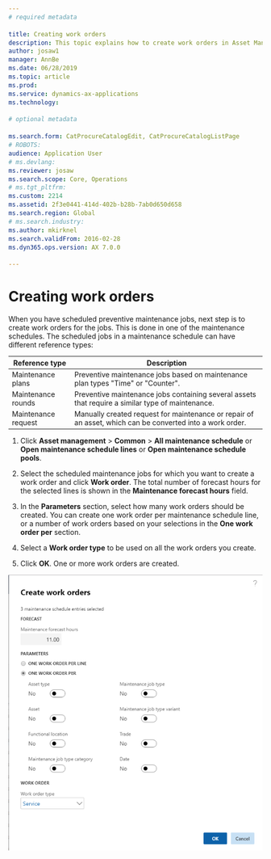 ```yaml
---
# required metadata

title: Creating work orders
description: This topic explains how to create work orders in Asset Management.
author: josaw1
manager: AnnBe
ms.date: 06/28/2019
ms.topic: article
ms.prod: 
ms.service: dynamics-ax-applications
ms.technology: 

# optional metadata

ms.search.form: CatProcureCatalogEdit, CatProcureCatalogListPage
# ROBOTS: 
audience: Application User
# ms.devlang: 
ms.reviewer: josaw
ms.search.scope: Core, Operations
# ms.tgt_pltfrm: 
ms.custom: 2214
ms.assetid: 2f3e0441-414d-402b-b28b-7ab0d650d658
ms.search.region: Global
# ms.search.industry: 
ms.author: mkirknel
ms.search.validFrom: 2016-02-28
ms.dyn365.ops.version: AX 7.0.0

---
```


# Creating work orders

When you have scheduled preventive maintenance jobs, next step is to create work orders for the jobs. This is done in one of the maintenance schedules. The scheduled jobs in a maintenance schedule can have different reference types:

| Reference type | Description                    |
|-----------------------|------------------------------------------------------------------------------------------------------------|
| Maintenance plans     | Preventive maintenance jobs based on maintenance plan types "Time" or "Counter".                       |
| Maintenance rounds    | Preventive maintenance jobs containing several assets that require a similar type of maintenance.           |
| Maintenance request   | Manually created request for maintenance or repair of an asset, which can be converted into a work order. |


1. Click **Asset management** > **Common** > **All maintenance schedule** or **Open maintenance schedule lines** or **Open maintenance schedule pools**.

2. Select the scheduled maintenance jobs for which you want to create a work order and click **Work order**. The total number of forecast hours for the selected lines is shown in the **Maintenance forecast hours** field.

3. In the **Parameters** section, select how many work orders should be created. You can create one work order per maintenance schedule line, or a number of work orders based on your selections in the **One work order per** section.

4. Select a **Work order type** to be used on all the work orders you create.

5. Click **OK**. One or more work orders are created.


![Figure 1](media/18-preventive-maintenance.png)

